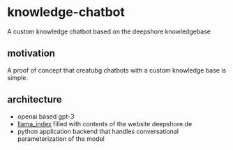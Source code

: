 # knowledge-chatbot

A custom knowledge chatbot based on the deepshore knowledgebase

## motivation

A proof of concept that creatubg chatbots with a custom knowledge base is simple.

## architecture

- openai based gpt-3 
- [llama_index](https://github.com/jerryjliu/llama_index) filled with contents of the website deepshore.de
- python application backend that handles conversational parameterization of the model


